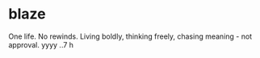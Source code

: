 # blaze

One life. No rewinds. Living boldly, thinking freely, chasing meaning - not approval.
yyyy
..7 h
